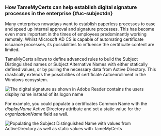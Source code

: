 ### How TameMyCerts can help establish digital signature processes in the enterprise {#uc-subjectdn}

Many enterprises nowadays want to establish paperless processes to ease and speed up internal approval and signature processes. This has become even more important in the times of employees predominantly working remotely. Whilst Microsoft AD CS is capable of automating certificate issuance processes, its possibilities to influence the certificate content are limited.

TameMyCerts allows to define advanced rules to build the Subject Distinguished names or Subject Alternative Names with either statically defined values, or by pulling the necessary data from Active Directory. This drastically extends the possibilities of certificate Autoenrollment in the Windows ecosystem.

![The digital signature as shown in Adobe Reader contains the users display name instead of its logon name](resources/digital-signature.png)

For example, you could populate a certificates Common Name with the _displayName_ Active Directory attribute and set a static value for the _organizationName_ field as well.

![Populating the Subject Distinguished Name with values from ActiveDirectory as well as static values with TameMyCerts](resources/subject-from-ad.png)
